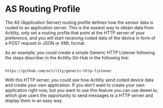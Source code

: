 # AS Routing Profile

The AS (Application Server) routing profile defines how the sensor data is routed to an application server.
This is the easiest way to obtain data from Actility, only set a routing profile that point at the HTTP server of your preference, and you will start receiving coded data of the device in form of a POST request in JSON or XML format.

As an example, you could create a simple Generic HTTP Listener following the steps describer in the Actility Git-Hub in the following link:
     
                                              https://github.com/actility/generic-http-listener

With this HTTP server, you could see how Actility send coded device data and create your own application. If you don’t want to create your own application right now, but you want to use this feature you can use dweet.io, which give users the opportunity to send messages to a HTTP server and display them in an easy way.

